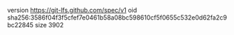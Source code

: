 version https://git-lfs.github.com/spec/v1
oid sha256:3586f04f3f5cfef7e0461b58a08bc598610cf5f0655c532e0d62fa2c9bc22845
size 3902
